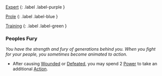 [Expert](Game/Advancement-List?Expert=true)
{: .label .label-purple }

[Prole](Game/Prole)
{: .label .label-blue }

[Training](Game/Advancement-List?Training=true)
{: .label .label-green }

### Peoples Fury

_You have the strength and fury of generations behind you. When you fight for your people, you sometimes become animated to action._

- After causing [Wounded](Game/Core/Effects#Wounded) or [Defeated](Game/Core/Effects#Defeated), you may spend 2 [Power](Game/Core/Blocks/Power) to take an additional [Action](Game/Core/Terminology#Action).
